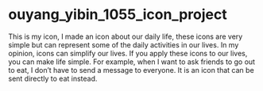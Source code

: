 # ouyang_yibin_1055_icon_project
This is my icon, I made an icon about our daily life, these icons are very simple but can represent some of the daily activities in our lives. In my opinion, icons can simplify our lives. 
If you apply these icons to our lives, you can make life simple. For example, when I want to ask friends to go out to eat, I don’t have to send a message to everyone. It is an icon that can be sent directly to eat instead.